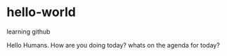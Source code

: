 # hello-world
learning github


Hello Humans.  How are you doing today?  whats on the agenda for today?
